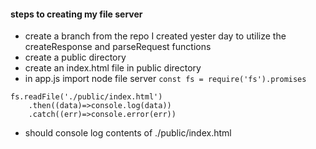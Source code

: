 #### steps to creating my file server

* create a branch from the repo I created yester day to utilize the createResponse and parseRequest functions
* create a public directory
* create an index.html file in public directory
* in app.js import node file server
    ` const fs = require('fs').promises `

```
fs.readFile('./public/index.html')
    .then((data)=>console.log(data))
    .catch((err)=>console.error(err))
```
* should console log contents of ./public/index.html
